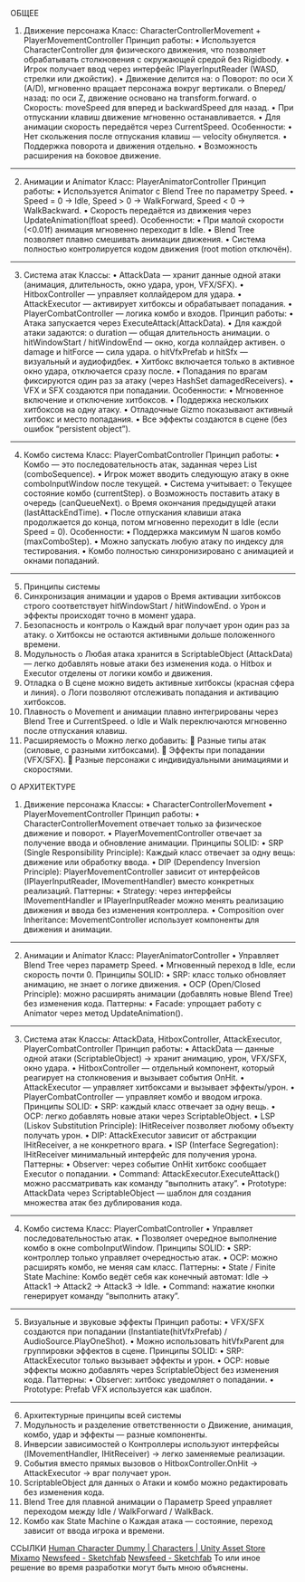 ОБЩЕЕ 

1. Движение персонажа
Класс: CharacterControllerMovement + PlayerMovementController
Принцип работы:
•	Используется CharacterController для физического движения, что позволяет обрабатывать столкновения с окружающей средой без Rigidbody.
•	Игрок получает ввод через интерфейс IPlayerInputReader (WASD, стрелки или джойстик).
•	Движение делится на:
o	Поворот: по оси X (A/D), мгновенно вращает персонажа вокруг вертикали.
o	Вперед/назад: по оси Z, движение основано на transform.forward.
o	Скорость: moveSpeed для вперед и backwardSpeed для назад.
•	При отпускании клавиш движение мгновенно останавливается.
•	Для анимации скорость передаётся через CurrentSpeed.
Особенности:
•	Нет скольжения после отпускания клавиш — velocity обнуляется.
•	Поддержка поворота и движения отдельно.
•	Возможность расширения на боковое движение.
________________________________________
2. Анимации и Animator
Класс: PlayerAnimatorController
Принцип работы:
•	Используется Animator с Blend Tree по параметру Speed.
•	Speed = 0 → Idle, Speed > 0 → WalkForward, Speed < 0 → WalkBackward.
•	Скорость передаётся из движения через UpdateAnimation(float speed).
Особенности:
•	При малой скорости (<0.01f) анимация мгновенно переходит в Idle.
•	Blend Tree позволяет плавно смешивать анимации движения.
•	Система полностью контролируется кодом движения (root motion отключён).
________________________________________
3. Система атак
Классы:
•	AttackData — хранит данные одной атаки (анимация, длительность, окно удара, урон, VFX/SFX).
•	HitboxController — управляет коллайдером для удара.
•	AttackExecutor — активирует хитбоксы и обрабатывает попадания.
•	PlayerCombatController — логика комбо и входов.
Принцип работы:
•	Атака запускается через ExecuteAttack(AttackData).
•	Для каждой атаки задаются:
o	duration — общая длительность анимации.
o	hitWindowStart / hitWindowEnd — окно, когда коллайдер активен.
o	damage и hitForce — сила удара.
o	hitVfxPrefab и hitSfx — визуальный и аудиофидбек.
•	Хитбокс включается только в активное окно удара, отключается сразу после.
•	Попадания по врагам фиксируются один раз за атаку (через HashSet damagedReceivers).
•	VFX и SFX создаются при попадании.
Особенности:
•	Мгновенное включение и отключение хитбоксов.
•	Поддержка нескольких хитбоксов на одну атаку.
•	Отладочные Gizmo показывают активный хитбокс и место попадания.
•	Все эффекты создаются в сцене (без ошибок “persistent object”).
________________________________________
4. Комбо система
Класс: PlayerCombatController
Принцип работы:
•	Комбо — это последовательность атак, заданная через List<AttackData> (comboSequence).
•	Игрок может вводить следующую атаку в окне comboInputWindow после текущей.
•	Система учитывает:
o	Текущее состояние комбо (currentStep).
o	Возможность поставить атаку в очередь (canQueueNext).
o	Время окончания предыдущей атаки (lastAttackEndTime).
•	После отпускания клавиши атака продолжается до конца, потом мгновенно переходит в Idle (если Speed = 0).
Особенности:
•	Поддержка максимум N шагов комбо (maxComboStep).
•	Можно запускать любую атаку по индексу для тестирования.
•	Комбо полностью синхронизировано с анимацией и окнами попаданий.
________________________________________
5. Принципы системы
1.	Синхронизация анимации и ударов
o	Время активации хитбоксов строго соответствует hitWindowStart / hitWindowEnd.
o	Урон и эффекты происходят точно в момент удара.
2.	Безопасность и контроль
o	Каждый враг получает урон один раз за атаку.
o	Хитбоксы не остаются активными дольше положенного времени.
3.	Модульность
o	Любая атака хранится в ScriptableObject (AttackData) — легко добавлять новые атаки без изменения кода.
o	Hitbox и Executor отделены от логики комбо и движения.
4.	Отладка
o	В сцене можно видеть активные хитбоксы (красная сфера и линия).
o	Логи позволяют отслеживать попадания и активацию хитбоксов.
5.	Плавность
o	Movement и анимации плавно интегрированы через Blend Tree и CurrentSpeed.
o	Idle и Walk переключаются мгновенно после отпускания клавиш.
6.	Расширяемость
o	Можно легко добавить:
	Разные типы атак (силовые, с разными хитбоксами).
	Эффекты при попадании (VFX/SFX).
	Разные персонажи с индивидуальными анимациями и скоростями.

О АРХИТЕКТУРЕ
1. Движение персонажа
Классы:
•	CharacterControllerMovement
•	PlayerMovementController
Принцип работы:
•	CharacterControllerMovement отвечает только за физическое движение и поворот.
•	PlayerMovementController отвечает за получение ввода и обновление анимации.
Принципы SOLID:
•	SRP (Single Responsibility Principle):
Каждый класс отвечает за одну вещь: движение или обработку ввода.
•	DIP (Dependency Inversion Principle):
PlayerMovementController зависит от интерфейсов (IPlayerInputReader, IMovementHandler) вместо конкретных реализаций.
Паттерны:
•	Strategy: через интерфейсы IMovementHandler и IPlayerInputReader можно менять реализацию движения и ввода без изменения контроллера.
•	Composition over Inheritance: MovementController использует компоненты для движения и анимации.
________________________________________
2. Анимации и Animator
Класс: PlayerAnimatorController
•	Управляет Blend Tree через параметр Speed.
•	Мгновенный переход в Idle, если скорость почти 0.
Принципы SOLID:
•	SRP: класс только обновляет анимацию, не знает о логике движения.
•	OCP (Open/Closed Principle): можно расширять анимации (добавлять новые Blend Tree) без изменения кода.
Паттерны:
•	Facade: упрощает работу с Animator через метод UpdateAnimation().
________________________________________
3. Система атак
Классы: AttackData, HitboxController, AttackExecutor, PlayerCombatController
Принцип работы:
•	AttackData — данные одной атаки (ScriptableObject) → хранит анимацию, урон, VFX/SFX, окно удара.
•	HitboxController — отдельный компонент, который реагирует на столкновения и вызывает события OnHit.
•	AttackExecutor — управляет хитбоксами и вызывает эффекты/урон.
•	PlayerCombatController — управляет комбо и вводом игрока.
Принципы SOLID:
•	SRP: каждый класс отвечает за одну вещь.
•	OCP: легко добавлять новые атаки через ScriptableObject.
•	LSP (Liskov Substitution Principle): IHitReceiver позволяет любому объекту получать урон.
•	DIP: AttackExecutor зависит от абстракции IHitReceiver, а не конкретного врага.
•	ISP (Interface Segregation): IHitReceiver минимальный интерфейс для получения урона.
Паттерны:
•	Observer: через событие OnHit хитбокс сообщает Executor о попадании.
•	Command: AttackExecutor.ExecuteAttack() можно рассматривать как команду “выполнить атаку”.
•	Prototype: AttackData через ScriptableObject — шаблон для создания множества атак без дублирования кода.
________________________________________
4. Комбо система
Класс: PlayerCombatController
•	Управляет последовательностью атак.
•	Позволяет очередное выполнение комбо в окне comboInputWindow.
Принципы SOLID:
•	SRP: контроллер только управляет очередностью атак.
•	OCP: можно расширять комбо, не меняя сам класс.
Паттерны:
•	State / Finite State Machine:
Комбо ведёт себя как конечный автомат: Idle → Attack1 → Attack2 → Attack3 → Idle.
•	Command: нажатие кнопки генерирует команду “выполнить атаку”.
________________________________________
5. Визуальные и звуковые эффекты
Принцип работы:
•	VFX/SFX создаются при попадании (Instantiate(hitVfxPrefab) / AudioSource.PlayOneShot).
•	Можно использовать hitVfxParent для группировки эффектов в сцене.
Принципы SOLID:
•	SRP: AttackExecutor только вызывает эффекты и урон.
•	OCP: новые эффекты можно добавлять через ScriptableObject без изменения кода.
Паттерны:
•	Observer: хитбокс уведомляет о попадании.
•	Prototype: Prefab VFX используется как шаблон.
________________________________________
6. Архитектурные принципы всей системы
1.	Модульность и разделение ответственности
o	Движение, анимация, комбо, удар и эффекты — разные компоненты.
2.	Инверсии зависимостей
o	Контроллеры используют интерфейсы (IMovementHandler, IHitReceiver) → легко заменяемые реализации.
3.	События вместо прямых вызовов
o	HitboxController.OnHit → AttackExecutor → враг получает урон.
4.	ScriptableObject для данных
o	Атаки и комбо можно редактировать без изменения кода.
5.	Blend Tree для плавной анимации
o	Параметр Speed управляет переходом между Idle / WalkForward / WalkBack.
6.	Комбо как State Machine
o	Каждая атака — состояние, переход зависит от ввода игрока и времени.


ССЫЛКИ
[Human Character Dummy | Characters | Unity Asset Store](https://assetstore.unity.com/packages/3d/characters/humanoids/humans/human-character-dummy-178395)
[Mixamo](https://www.mixamo.com/#/)
[Newsfeed - Sketchfab](https://sketchfab.com/3d-models/arena-fcd68db308a349ec8cb42641376262c8)
[Newsfeed - Sketchfab](https://sketchfab.com/3d-models/arena-fcd68db308a349ec8cb42641376262c8)
То или иное решение во время разработки могут быть мною объяснены.
